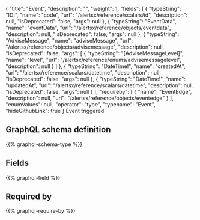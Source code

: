 {
  "title": "Event",
  "description": "",
  "weight": 1,
  "fields": [
    {
      "typeString": "ID!",
      "name": "code",
      "url": "/alertsx/reference/scalars/id",
      "description": null,
      "isDeprecated": false,
      "args": null
    },
    {
      "typeString": "EventData",
      "name": "eventData",
      "url": "/alertsx/reference/objects/eventdata",
      "description": null,
      "isDeprecated": false,
      "args": null
    },
    {
      "typeString": "AdviseMessage",
      "name": "adviseMessage",
      "url": "/alertsx/reference/objects/advisemessage",
      "description": null,
      "isDeprecated": false,
      "args": [
        {
          "typeString": "[AdviseMessageLevel]",
          "name": "level",
          "url": "/alertsx/reference/enums/advisemessagelevel",
          "description": null
        }
      ]
    },
    {
      "typeString": "DateTime!",
      "name": "createdAt",
      "url": "/alertsx/reference/scalars/datetime",
      "description": null,
      "isDeprecated": false,
      "args": null
    },
    {
      "typeString": "DateTime!",
      "name": "updatedAt",
      "url": "/alertsx/reference/scalars/datetime",
      "description": null,
      "isDeprecated": false,
      "args": null
    }
  ],
  "requireby": [
    {
      "name": "EventEdge",
      "description": null,
      "url": "/alertsx/reference/objects/eventedge"
    }
  ],
  "enumValues": null,
  "operator": "type",
  "typename": "Event",
  "hideGithubLink": true
}
Event triggered
## GraphQL schema definition

{{% graphql-schema-type %}}

## Fields

{{% graphql-field %}}

## Required by

{{% graphql-require-by %}}

